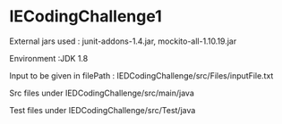 # IECodingChallenge1

External jars used : junit-addons-1.4.jar, mockito-all-1.10.19.jar

Environment :JDK 1.8

Input to be given in filePath : IEDCodingChallenge/src/Files/inputFile.txt

Src files under IEDCodingChallenge/src/main/java

Test files under IEDCodingChallenge/src/Test/java
